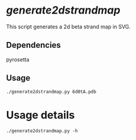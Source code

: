 # *generate2dstrandmap*
This script generates a 2d beta strand map in SVG.

## Dependencies

pyrosetta

## Usage

```
./generate2dstrandmap.py 6d0tA.pdb
```

# Usage details

```
./generate2dstrandmap.py -h
```
